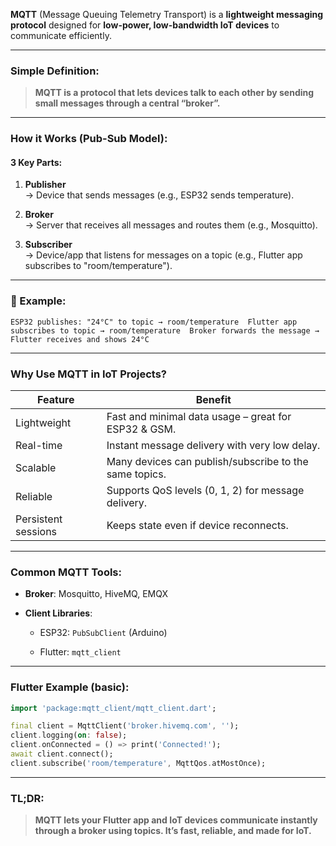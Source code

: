**MQTT** (Message Queuing Telemetry Transport) is a **lightweight messaging protocol** designed for **low-power, low-bandwidth IoT devices** to communicate efficiently.

---

###  Simple Definition:

> **MQTT is a protocol that lets devices talk to each other by sending small messages through a central “broker”.**

---

###  How it Works (Pub-Sub Model):

#### **3 Key Parts:**

1. **Publisher**  
    → Device that sends messages (e.g., ESP32 sends temperature).
    
2. **Broker**  
    → Server that receives all messages and routes them (e.g., Mosquitto).
    
3. **Subscriber**  
    → Device/app that listens for messages on a topic (e.g., Flutter app subscribes to "room/temperature").
    

---

### 🧵 Example:

`ESP32 publishes: "24°C" to topic → room/temperature  Flutter app subscribes to topic → room/temperature  Broker forwards the message → Flutter receives and shows 24°C`

---

###  Why Use MQTT in IoT Projects?

|Feature|Benefit|
|---|---|
|Lightweight|Fast and minimal data usage – great for ESP32 & GSM.|
|Real-time|Instant message delivery with very low delay.|
|Scalable|Many devices can publish/subscribe to the same topics.|
|Reliable|Supports QoS levels (0, 1, 2) for message delivery.|
|Persistent sessions|Keeps state even if device reconnects.|

---

###  Common MQTT Tools:

- **Broker**: Mosquitto, HiveMQ, EMQX
    
- **Client Libraries**:
    
    - ESP32: `PubSubClient` (Arduino)
        
    - Flutter: `mqtt_client`
        

---

###  Flutter Example (basic):

```dart
import 'package:mqtt_client/mqtt_client.dart';

final client = MqttClient('broker.hivemq.com', '');
client.logging(on: false);
client.onConnected = () => print('Connected!');
await client.connect();
client.subscribe('room/temperature', MqttQos.atMostOnce);

```



---

###  TL;DR:

> **MQTT lets your Flutter app and IoT devices communicate instantly through a broker using topics. It’s fast, reliable, and made for IoT.**